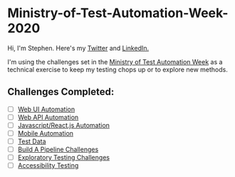 # Ministry-of-Test-Automation-Week-2020

Hi, I'm Stephen. Here's my [Twitter](https://twitter.com/Stephen346) and [LinkedIn.](https://www.linkedin.com/in/stephen-lichtenberg/) 


I'm using the challenges set in the [Ministry of Test Automation Week](https://club.ministryoftesting.com/t/what-is-automation-week/43663) as a technical exercise to keep my testing chops up or to explore new methods.

## Challenges Completed:

- [ ] [Web UI Automation](https://club.ministryoftesting.com/t/automation-week-challenges-web-ui/43665)
- [ ] [Web API Automation](https://club.ministryoftesting.com/t/automation-week-challenges-web-api/43667)
- [ ] [Javascript/React.js Automation](https://club.ministryoftesting.com/t/automation-week-challenges-javascript/43666)
- [ ] [Mobile Automation](https://club.ministryoftesting.com/t/automation-week-challenges-mobile/43668)
- [ ] [Test Data](https://club.ministryoftesting.com/t/automation-week-challenges-data/43669)
- [ ] [Build A Pipeline Challenges](https://club.ministryoftesting.com/t/automation-week-challenges-build-pipelines/43671)
- [ ] [Exploratory Testing Challenges](https://club.ministryoftesting.com/t/automation-week-challenges-exploratory-testing/43672)
- [ ] [Accessibility Testing](https://club.ministryoftesting.com/t/automation-week-challenges-accessibility/43670)
